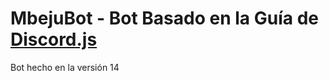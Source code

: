 # MbejuBot - Bot Basado en la Guía de [Discord.js](https://discordjs.guide)
Bot hecho en la versión 14
